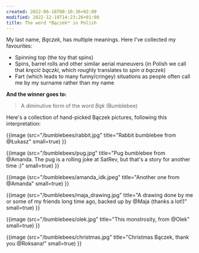 ```yaml
---
created: 2022-06-16T00:10:36+02:00
modified: 2022-12-19T14:23:26+01:00
title: The word *Bączek* in Polish
---
```


My last name, *Bączek*, has multiple meanings. Here I've collected my favourites:

- Spinning top (the toy that spins)
- Spins, barrel rolls and other similar aerial maneuvers (in Polish we call that *kręcić bączki*, which roughly translates to *spin a bączek*)
- Fart (which leads to many funny/cringey) situations as people often call me by my surname rather than my name


**And the winner goes to:**

> A diminutive form of the word *Bąk* (Bumblebee)

Here's a collection of hand-picked Bączek pictures, following this interpretation:


{{image (src="/bumblebees/rabbit.jpg" title="Rabbit bumblebee from @Łukasz" small=true) }}

{{image (src="/bumblebees/pug.jpg" title="Pug bumblebee from @Amanda. The pug is a rolling joke at SatRev, but that's a story for another time :)" small=true) }}

{{image (src="/bumblebees/amanda_idk.jpeg" title="Another one from @Amanda" small=true) }}

{{image (src="/bumblebees/maja_drawing.jpg" title="A drawing done by me or some of my friends long time ago, backed up by @Maja (thanks a lot!)" small=true) }}

{{image (src="/bumblebees/olek.jpg" title="This monstrosity, from @Olek" small=true) }}

{{image (src="/bumblebees/christmas.jpg" title="Christmas Bączek, thank you @Roksana!" small=true) }}
